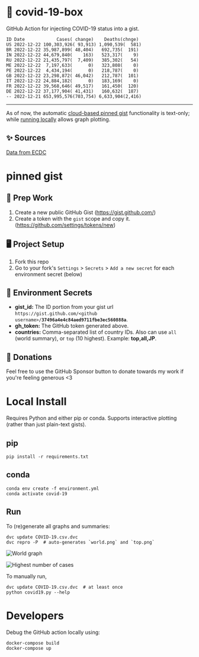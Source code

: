 # 🏥 covid-19-box

GitHub Action for injecting COVID-19 status into a gist.

```
ID Date            Cases( change)    Deaths(chnge)
US 2022-12-22 100,303,926( 93,913) 1,090,539(  581)
BR 2022-12-22 35,987,899( 48,404)   692,735(  191)
IN 2022-12-22 44,679,840(    163)   523,317(    9)
RU 2022-12-22 21,435,797(  7,409)   385,302(   54)
ME 2022-12-22  7,197,633(      0)   323,808(    0)
PE 2022-12-22  4,434,194(      0)   218,787(    0)
GB 2022-12-22 23,298,872( 46,042)   212,787(  101)
IT 2022-12-22 24,884,182(      0)   183,169(    0)
FR 2022-12-22 39,568,646( 49,517)   161,450(  120)
DE 2022-12-22 37,177,904( 41,431)   160,632(  187)
-- 2022-12-21 653,995,576(703,754) 6,633,904(2,416)
```

---

As of now, the automatic [cloud-based pinned gist](#pinned-gist) functionality is text-only;
while [running locally](#local-install) allows graph plotting.

## ✨ Sources

[Data from ECDC](https://www.ecdc.europa.eu/en/publications-data/download-todays-data-geographic-distribution-covid-19-cases-worldwide)

# pinned gist

## 🎒 Prep Work
1. Create a new public GitHub Gist (https://gist.github.com/)
1. Create a token with the `gist` scope and copy it. (https://github.com/settings/tokens/new)

## 🖥 Project Setup
1. Fork this repo
1. Go to your fork's `Settings` > `Secrets` > `Add a new secret` for each environment secret (below)

## 🤫 Environment Secrets
- **gist_id:** The ID portion from your gist url `https://gist.github.com/<github username>/`**`37496a4e4c84aed9711fbe3ec560888a`**.
- **gh_token:** The GitHub token generated above.
- **countries:** Comma-separated list of country IDs. Also can use `all` (world summary), or `top` (10 highest). Example: **top,all,JP**.

## 💸 Donations

Feel free to use the GitHub Sponsor button to donate towards my work if you're feeling generous <3

# Local Install

Requires Python and either pip or conda. Supports interactive plotting (rather than just plain-text gists).

## pip

```
pip install -r requirements.txt
```

## conda

```
conda env create -f environment.yml
conda activate covid-19
```

## Run

To (re)generate all graphs and summaries:

```
dvc update COVID-19.csv.dvc
dvc repro -P  # auto-generates `world.png` and `top.png`
```

![World graph](world.png)

![Highest number of cases](top.png)

To manually run,

```
dvc update COVID-19.csv.dvc  # at least once
python covid19.py --help
```

# Developers

Debug the GitHub action locally using:

```
docker-compose build
docker-compose up
```
